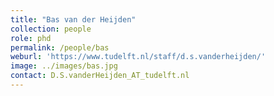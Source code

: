 ```yaml
---
title: "Bas van der Heijden"
collection: people
role: phd
permalink: /people/bas
weburl: 'https://www.tudelft.nl/staff/d.s.vanderheijden/'
image: ../images/bas.jpg
contact: D.S.vanderHeijden_AT_tudelft.nl
---
```

